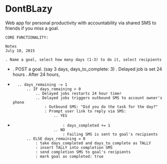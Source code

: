 # DontBLazy

Web app for personal productivity with accountability via shared SMS to friends if you miss a goal.

	CORE FUNCTIONALITY: 
	
	Notes
	July 10, 2015

	. Name a goal, select how many days (1-3) to do it, select recipients
*	. POST a goal. (say 3 days, days_to_complete: 3)
	. Delayed job is set 24 hours
	. After 24 hours,
*		.. days_remaining -= 1 
			.. IF days_remaining > 0
				.. Delayed jobs restarts 24 hour timer
				.. Delayed jobs triggers outbound SMS to account owner's phone
					: Outbound SMS: "Did you do the task for the day?" 
					: Prompt user link to reply via SMS:
						.. YES 
*							: days_completed += 1
						.. NO 
							: Failing SMS is sent to goal's recipients
			.. ELSE days_remaining = 0
				: take days_completed and days_to_complete as TALLY
				: insert TALLY into completion SMS
				: send completion SMS to goal's recipients
				: mark goal as completed: true


		


